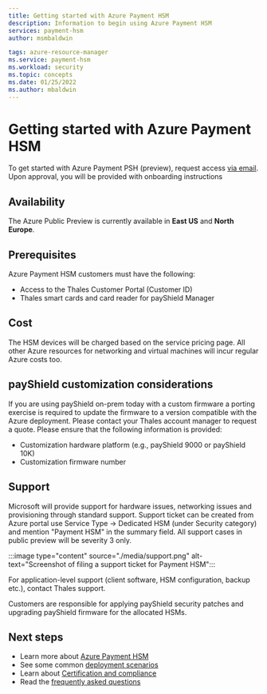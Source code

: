 ```yaml
---
title: Getting started with Azure Payment HSM
description: Information to begin using Azure Payment HSM
services: payment-hsm
author: msmbaldwin

tags: azure-resource-manager
ms.service: payment-hsm
ms.workload: security
ms.topic: concepts
ms.date: 01/25/2022
ms.author: mbaldwin
---
```


# Getting started with Azure Payment HSM

To get started with Azure Payment PSH (preview), request access [via email](mailto:paymentHSMRequest@microsoft.com). Upon approval, you will be provided with onboarding instructions 

## Availability

The Azure Public Preview is currently available in **East US** and **North Europe**.

## Prerequisites 

Azure Payment HSM customers must have the following:

- Access to the Thales Customer Portal (Customer ID)
- Thales smart cards and card reader for payShield Manager

## Cost

The HSM devices will be charged based on the service pricing page. All other Azure resources for networking and virtual machines will incur regular Azure costs too.

## payShield customization considerations

If you are using payShield on-prem today with a custom firmware a porting exercise is required to update the firmware to a version compatible with the Azure deployment. Please contact your Thales account manager to request a quote.
Please ensure that the following information is provided:
- Customization hardware platform (e.g., payShield 9000 or payShield 10K)
- Customization firmware number

## Support

Microsoft will provide support for hardware issues, networking issues and provisioning through standard support. Support ticket can be created from Azure portal use Service Type -> Dedicated HSM (under Security category) and mention "Payment HSM" in the summary field.  All support cases in public preview will be severity 3 only.

:::image type="content" source="./media/support.png" alt-text="Screenshot of filing a support ticket for Payment HSM":::
 
For application-level support (client software, HSM configuration, backup etc.), contact Thales support.

Customers are responsible for applying payShield security patches and upgrading payShield firmware for the allocated HSMs.

## Next steps

- Learn more about [Azure Payment HSM](overview.md)
- See some common [deployment scenarios](deployment-scenarios.md)
- Learn about [Certification and compliance](certification-compliance.md)
- Read the [frequently asked questions](faq.yml)


